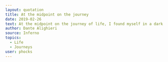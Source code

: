 ```yaml
---
layout: quotation
title: At the midpoint on the journey
date: 2019-02-26
text: At the midpoint on the journey of life, I found myself in a dark forest, for the clear path was lost.
author: Dante Alighieri
source: Inferno
topics:
  - Life
  - Journeys
user: phocks
---
```

